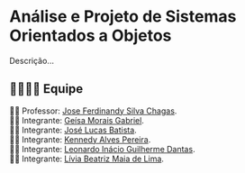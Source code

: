 # Análise e Projeto de Sistemas Orientados a Objetos
Descrição...

## :family_man_woman_girl_boy: Equipe
:man_teacher: Professor: [Jose Ferdinandy Silva Chagas](https://github.com/FerdinandChagas). <br />
:woman_student: Integrante: [Geísa Morais Gabriel](https://github.com/Geisa-mg). <br />
:man_student: Integrante: [José Lucas Batista](https://github.com/walkerzito). <br />
:man_student: Integrante: [Kennedy Alves Pereira](https://github.com/kennedyAlvess). <br />
:man_student: Integrante: [Leonardo Inácio Guilherme Dantas](https://github.com/LeonardoIGD). <br />
:woman_student: Integrante: [Lívia Beatriz Maia de Lima](https://github.com/liviabeatrizml).

